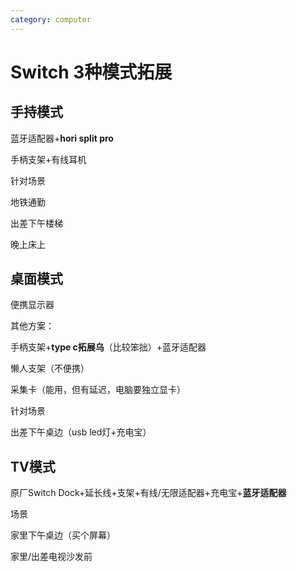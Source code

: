 ```yaml
---
category: computer
---
```

# Switch 3种模式拓展

## 手持模式

蓝牙适配器+**hori split pro**

手柄支架+有线耳机

针对场景

地铁通勤

出差下午楼梯

晚上床上

## 桌面模式

便携显示器

其他方案：

手柄支架+**type c拓展乌**（比较笨拙）+蓝牙适配器

懒人支架（不便携）

采集卡（能用，但有延迟，电脑要独立显卡）

针对场景

出差下午桌边（usb led灯+充电宝）

## TV模式

原厂Switch Dock+延长线+支架+有线/无限适配器+充电宝+**蓝牙适配器**

场景

家里下午桌边（买个屏幕）

家里/出差电视沙发前
